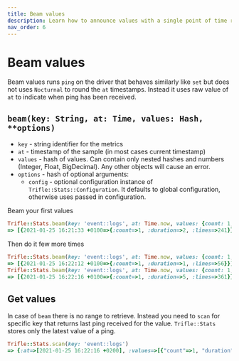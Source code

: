 ```yaml
---
title: Beam values
description: Learn how to announce values with a single point of time reference.
nav_order: 6
---
```


# Beam values

Beam values runs `ping` on the driver that behaves similarly like `set` but does not uses `Nocturnal` to round the `at` timestamps. Instead it uses raw value of `at` to indicate when ping has been received.

## `beam(key: String, at: Time, values: Hash, **options)`
- `key` - string identifier for the metrics
- `at` - timestamp of the sample (in most cases current timestamp)
- `values` - hash of values. Can contain only nested hashes and numbers (Integer, Float, BigDecimal). Any other objects will cause an error.
- `options` - hash of optional arguments:
    - `config` - optional configuration instance of `Trifle::Stats::Configuration`. It defaults to global configuration, otherwise uses passed in configuration.

Beam your first values

```ruby
Trifle::Stats.beam(key: 'event::logs', at: Time.now, values: {count: 1, duration: 2, lines: 241})
=> [{2021-01-25 16:21:33 +0100=>{:count=>1, :duration=>2, :lines=>241}}]
```

Then do it few more times

```ruby
Trifle::Stats.beam(key: 'event::logs', at: Time.now, values: {count: 1, duration: 1, lines: 56})
=> [{2021-01-25 16:22:12 +0100=>{:count=>1, :duration=>1, :lines=>56}}]
Trifle::Stats.beam(key: 'event::logs', at: Time.now, values: {count: 1, duration: 5, lines: 361})
=> [{2021-01-25 16:22:16 +0100=>{:count=>1, :duration=>5, :lines=>361}}]
```

## Get values

In case of `beam` there is no range to retrieve. Instead you need to `scan` for specific key that returns last ping received for the value. `Trifle::Stats` stores only the latest value of a ping.

```ruby
Trifle::Stats.scan(key: 'event::logs')
=> {:at=>[2021-01-25 16:22:16 +0200], :values=>[{"count"=>1, "duration"=>5, "lines"=>361}]}
```
